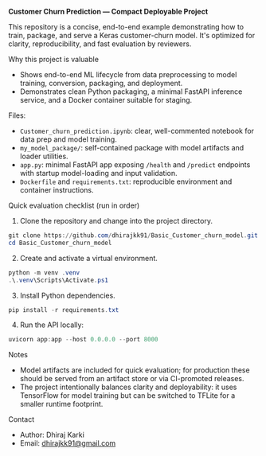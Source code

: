 **Customer Churn Prediction — Compact Deployable Project**

This repository is a concise, end-to-end example demonstrating how to train, package, and serve a Keras customer-churn model. It's optimized for clarity, reproducibility, and fast evaluation by reviewers.

Why this project is valuable
- Shows end-to-end ML lifecycle from data preprocessing to model training, conversion, packaging, and deployment.
- Demonstrates clean Python packaging, a minimal FastAPI inference service, and a Docker container suitable for staging.

Files:
- `Customer_churn_prediction.ipynb`: clear, well-commented notebook for data prep and model training.
- `my_model_package/`: self-contained package with model artifacts and loader utilities.
- `app.py`: minimal FastAPI app exposing `/health` and `/predict` endpoints with startup model-loading and input validation.
- `Dockerfile` and `requirements.txt`: reproducible environment and container instructions.

Quick evaluation checklist (run in order)
1. Clone the repository and change into the project directory.

```powershell
git clone https://github.com/dhirajkk91/Basic_Customer_churn_model.git
cd Basic_Customer_churn_model
```

2. Create and activate a virtual environment.

```powershell
python -m venv .venv
.\.venv\Scripts\Activate.ps1
```

3. Install Python dependencies.

```powershell
pip install -r requirements.txt
```

4. Run the API locally:

```powershell
uvicorn app:app --host 0.0.0.0 --port 8000
```

Notes 
- Model artifacts are included for quick evaluation; for production these should be served from an artifact store or via CI-promoted releases.
- The project intentionally balances clarity and deployability: it uses TensorFlow for model training but can be switched to TFLite for a smaller runtime footprint.

Contact
- Author: Dhiraj Karki 
- Email: dhirajkk91@gmail.com



